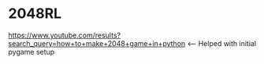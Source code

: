 # 2048RL


https://www.youtube.com/results?search_query=how+to+make+2048+game+in+python <-- Helped with initial pygame setup
